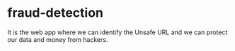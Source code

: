 # fraud-detection
 It is the web app where we can identify the Unsafe URL and we can protect our data and money from hackers.
